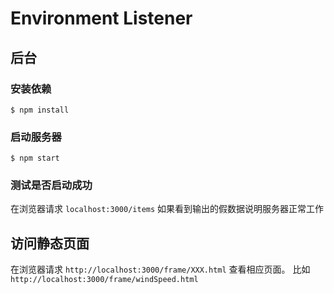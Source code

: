 # Environment Listener

## 后台
### 安装依赖

```
$ npm install
```


### 启动服务器

```
$ npm start
```


### 测试是否启动成功

在浏览器请求 `localhost:3000/items` 如果看到输出的假数据说明服务器正常工作


## 访问静态页面

在浏览器请求 `http://localhost:3000/frame/XXX.html` 查看相应页面。
比如 `http://localhost:3000/frame/windSpeed.html`
